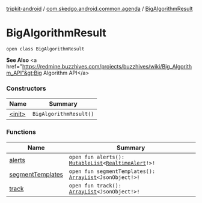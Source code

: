 [tripkit-android](../../index.md) / [com.skedgo.android.common.agenda](../index.md) / [BigAlgorithmResult](./index.md)

# BigAlgorithmResult

`open class BigAlgorithmResult`

**See Also**
&lt;a href="https://redmine.buzzhives.com/projects/buzzhives/wiki/Big_Algorithm_API"&gt;Big Algorithm API&lt;/a&gt;

### Constructors

| Name | Summary |
|---|---|
| [&lt;init&gt;](-init-.md) | `BigAlgorithmResult()` |

### Functions

| Name | Summary |
|---|---|
| [alerts](alerts.md) | `open fun alerts(): `[`MutableList`](https://kotlinlang.org/api/latest/jvm/stdlib/kotlin.collections/-mutable-list/index.html)`<`[`RealtimeAlert`](../../com.skedgo.android.common.model/-realtime-alert/index.md)`!>!` |
| [segmentTemplates](segment-templates.md) | `open fun segmentTemplates(): `[`ArrayList`](https://docs.oracle.com/javase/7/docs/api/java/util/ArrayList.html)`<JsonObject!>!` |
| [track](track.md) | `open fun track(): `[`ArrayList`](https://docs.oracle.com/javase/7/docs/api/java/util/ArrayList.html)`<JsonObject!>!` |
